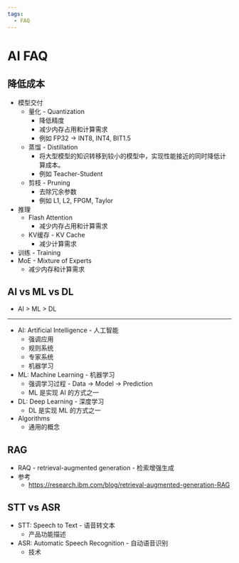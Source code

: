 ```yaml
---
tags:
  - FAQ
---
```


# AI FAQ

## 降低成本

- 模型交付
  - 量化 - Quantization
    - 降低精度
    - 减少内存占用和计算需求
    - 例如 FP32 -> INT8, INT4, BIT1.5
  - 蒸馏 - Distillation
    - 将大型模型的知识转移到较小的模型中，实现性能接近的同时降低计算成本。
    - 例如 Teacher-Student
  - 剪枝 - Pruning
    - 去除冗余参数
    - 例如 L1, L2, FPGM, Taylor
- 推理
  - Flash Attention
    - 减少内存占用和计算需求
  - KV缓存 - KV Cache
    - 减少计算需求
- 训练 - Training
- MoE - Mixture of Experts
  - 减少内存和计算需求


## AI vs ML vs DL

- AI > ML > DL

---

- AI: Artificial Intelligence - 人工智能
  - 强调应用
  - 规则系统
  - 专家系统
  - 机器学习
- ML: Machine Learning - 机器学习
  - 强调学习过程 - Data -> Model -> Prediction
  - ML 是实现 AI 的方式之一
- DL: Deep Learning - 深度学习
  - DL 是实现 ML 的方式之一
- Algorithms
  - 通用的概念

## RAG

- RAQ - retrieval-augmented generation - 检索增强生成
- 参考
  - https://research.ibm.com/blog/retrieval-augmented-generation-RAG

## STT vs ASR

- STT: Speech to Text - 语音转文本
  - 产品功能描述
- ASR: Automatic Speech Recognition - 自动语音识别
  - 技术
